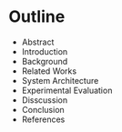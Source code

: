 # Outline
* Abstract
* Introduction
* Background
* Related Works
* System Architecture
* Experimental Evaluation
* Disscussion
* Conclusion
* References
